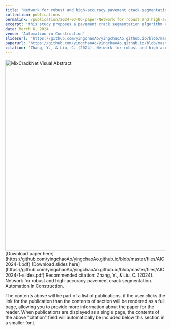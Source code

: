 ```yaml
---
title: "Network for robust and high-accuracy pavement crack segmentation"
collection: publications
permalink: /publication/2024-03-06-paper-Network for robust and high-accuracy pavement crack segmentation
excerpt: 'this study proposes a pavement crack segmentation algorithm called MixCrackNet. MixCrackNet leverages deformable convolution, weighted loss functions, an efficient multi-scale attention module, and the Mix Structure to identify pavement cracks. Three datasets were used to train and validate the effectiveness of MixCrackNet. By comparing with classical semantic segmentation networks, the results demonstrate that MixCrackNet outperforms all the other models in crack segmentation. Furthermore, MixCrackNet not only exhibits exceptional performance across all three datasets, but also achieves decent results in untrained dataset. These results indicate that MixCrackNet is not only highly accurate but also robust, thereby promoting the application of semantic crack segmentation technology in pavement condition detection.'
date: March 6, 2024
venue: 'Automation in Construction'
slidesurl: 'https://github.com/yingchaoAo/yingchaoAo.github.io/blob/master/files/AIC2024-1-slides.pdf'
paperurl: 'https://github.com/yingchaoAo/yingchaoAo.github.io/blob/master/files/AIC2024-1.pdf'
citation: 'Zhang, Y., & Liu, C. (2024). Network for robust and high-accuracy pavement crack segmentation. Automation in Construction, 162, 105375.'
---
```

<img src="https://github.com/yingchaoAo/yingchaoAo.github.io/blob/master/files/AIC2024-1.png" alt="MixCrackNet Visual Abstract" width="600"/>
[Download paper here](https://github.com/yingchaoAo/yingchaoAo.github.io/blob/master/files/AIC2024-1.pdf)
[Download slides here](https://github.com/yingchaoAo/yingchaoAo.github.io/blob/master/files/AIC2024-1-slides.pdf)
Recommended citation: Zhang, Y., & Liu, C. (2024). Network for robust and high-accuracy pavement crack segmentation. Automation in Construction.


The contents above will be part of a list of publications, if the user clicks the link for the publication than the contents of section will be rendered as a full page, allowing you to provide more information about the paper for the reader. When publications are displayed as a single page, the contents of the above "citation" field will automatically be included below this section in a smaller font.
